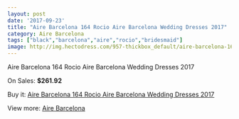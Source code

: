 ```yaml
---
layout: post
date: '2017-09-23'
title: "Aire Barcelona 164 Rocio Aire Barcelona Wedding Dresses 2017"
category: Aire Barcelona
tags: ["black","barcelona","aire","rocio","bridesmaid"]
image: http://img.hectodress.com/957-thickbox_default/aire-barcelona-164-rocio-aire-barcelona-wedding-dresses-2013.jpg
---
```

Aire Barcelona 164 Rocio Aire Barcelona Wedding Dresses 2017

On Sales: **$261.92**
<a href="https://www.hectodress.com/aire-barcelona/615-aire-barcelona-164-rocio-aire-barcelona-wedding-dresses-2013.html"><amp-img layout="responsive" width="600" height="600" src="//img.hectodress.com/957-thickbox_default/aire-barcelona-164-rocio-aire-barcelona-wedding-dresses-2013.jpg" alt="Aire Barcelona 164 Rocio Aire Barcelona Wedding Dresses 2017 0" /></a>

Buy it: [Aire Barcelona 164 Rocio Aire Barcelona Wedding Dresses 2017](https://www.hectodress.com/aire-barcelona/615-aire-barcelona-164-rocio-aire-barcelona-wedding-dresses-2013.html "Aire Barcelona 164 Rocio Aire Barcelona Wedding Dresses 2017")

View more: [Aire Barcelona](https://www.hectodress.com/7-aire-barcelona "Aire Barcelona")